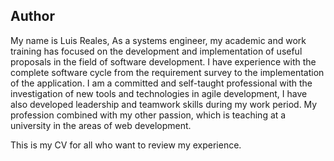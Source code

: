 ## Author

My name is Luis Reales, As a systems engineer, my academic and work training has focused on the development and implementation of useful proposals in the field of software development. I have experience with the complete software cycle from the requirement survey to the implementation of the application. I am a committed and self-taught professional with the investigation of new tools and technologies in agile development, I have also developed leadership and teamwork skills during my work period. My profession combined with my other passion, which is teaching at a university in the areas of web development.

This is my CV for all who want to review my experience.

